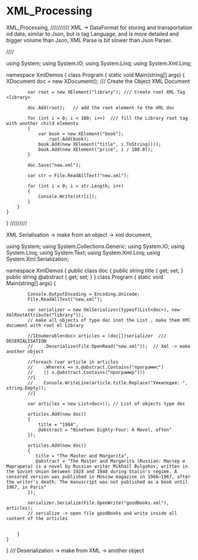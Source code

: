 # XML_Processing
XML_Processing, 
//////////
XML -> DataFormat for storing and transportation od data, similar to Json, but is tag Language, and is more detailed and bigger volume than Json, 
XML Parse is bit slower than Json Parser.

////

using System;
using System.IO;
using System.Linq;
using System.Xml.Linq;

namespace XmlDemos
{
    class Program
    {
        static void Main(string[] args)
        {
            XDocument doc = new XDocument(); /// Create the Object XML Document

            var root = new XElement("library"); /// Create root XML Tag <library>

            doc.Add(root);   // add the root element to the XML doc

            for (int i = 0; i < 100; i++)  /// fill the Library root tag with another child elements
            {
                var book = new XElement("book");
                    root.Add(book);
                book.Add(new XElement("title", i.ToString()));
                book.Add(new XElement("price", i / 100.0));
            }

            doc.Save("new.xml");

            var str = File.ReadAllText("new.xml");

            for (int i = 0; i < str.Length; i++)
            {
                Console.Write(str[i]);
            }            
        }
    }
}
/////////

XML Serialisation ->  make from an object -> xml document, 

using System;
using System.Collections.Generic;
using System.IO;
using System.Linq;
using System.Text;
using System.Xml.Linq;
using System.Xml.Serialization;

namespace XmlDemos
{
    public class doc 
    {
        public string title { get; set; }
        public string @abstract { get; set; }
    }
    class Program
    {
        static void Main(string[] args)
        {          
           
            Console.OutputEncoding = Encoding.Unicode;
            File.ReadAllText("new.xml");  

            var serializer = new XmlSerializer(typeof(List<doc>), new XmlRootAttribute("library"));
            // make all objects of type doc inot the List , make them XMl document with root el Library

            //IEnumerable<doc> articles = (doc[])serializer  /// DESERIALISATION 
            //    .Deserialize(File.OpenRead("new.xml"));  // Xml -> make another object

            //foreach (var article in articles
            //    .Where(x => x.@abstract.Contains("програмис") 
            //    || x.@abstract.Contains("програмир")))
            //{
            //    Console.WriteLine(article.title.Replace("Уикипедия: ", string.Empty));
            //}

            var articles = new List<doc>(); // List of objects type doc

            articles.Add(new doc()
            {
                title = "1984",
                @abstract = "Nineteen Eighty-Four: A Novel, often"
            });

            articles.Add(new doc() 
            {
               title = "The Master and Margarita", 
               @abstract = "The Master and Margarita (Russian: Мастер и Маргарита) is a novel by Russian writer Mikhail Bulgakov, written in the Soviet Union between 1928 and 1940 during Stalin's regime. A censored version was published in Moscow magazine in 1966–1967, after the writer's death. The manuscript was not published as a book until 1967, in Paris"
            });

            serializer.Serialize(File.OpenWrite("goodBooks.xml"), articles);
            // serialize -> open file goodBooks and write inside all content of the articles


        }
    }
}
///
Deserialization ->  make from XML -> another object 

